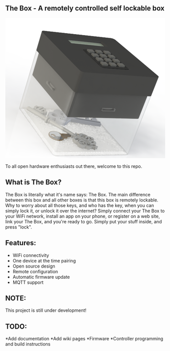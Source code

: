 The Box - A remotely controlled self lockable box
----------------------------------------------------
![render]

To all open hardware enthusiasts out there, welcome to this repo. 

What is The Box?
-------------------
The Box is literally what it's name says: The Box. 
The main difference between this box and all other boxes is that this box is remotely lockable. 
Why to worry about all those keys, and who has the key, when you can simply lock it,
or unlock it over the internet? Simply connect your The Box to your WiFi network, install an app on 
your phone, or register on a web site, link your The Box, and you're ready to go. Simply put your stuff inside,
and press "lock". 

Features:
-----------
* WiFi connectivity
* One device at the time pairing
* Open source design
* Remote configuration
* Automatic firmware update
* MQTT support

NOTE:
------
This project is still under development!

TODO: 
-------
*Add documentation
*Add wiki pages
*Firmware
*Controller programming and build instructions

[render]: https://raw.githubusercontent.com/fmarkova/The-Box/master/Doc/Images/Device-render.png